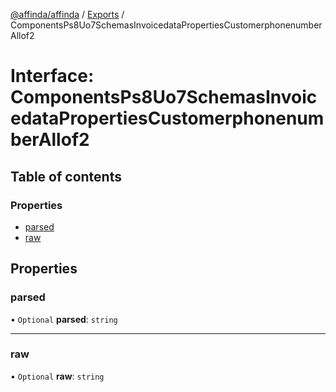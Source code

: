 [@affinda/affinda](../README.md) / [Exports](../modules.md) / ComponentsPs8Uo7SchemasInvoicedataPropertiesCustomerphonenumberAllof2

# Interface: ComponentsPs8Uo7SchemasInvoicedataPropertiesCustomerphonenumberAllof2

## Table of contents

### Properties

- [parsed](ComponentsPs8Uo7SchemasInvoicedataPropertiesCustomerphonenumberAllof2.md#parsed)
- [raw](ComponentsPs8Uo7SchemasInvoicedataPropertiesCustomerphonenumberAllof2.md#raw)

## Properties

### parsed

• `Optional` **parsed**: `string`

___

### raw

• `Optional` **raw**: `string`
